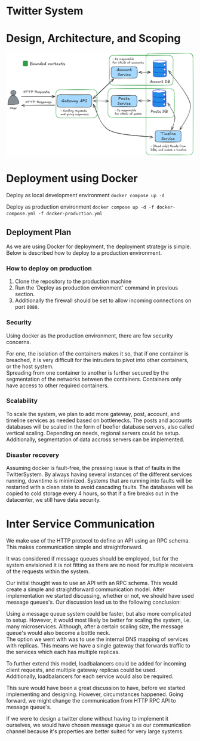 # Twitter System

# Design, Architecture, and Scoping
<p align="center">
  <img src="imgs/diagram.png" alt="Architecture Diagram"/>
</p>  

# Deployment using Docker
Deploy as local development environment
`docker compose up -d`

Deploy as production environment
`docker compose up -d -f docker-compose.yml -f docker-production.yml`

## Deployment Plan
As we are using Docker for deployment, the deployment strategy is simple.  
Below is described how to deploy to a production environment.

### How to deploy on production
1. Clone the repository to the production machine
2. Run the 'Deploy as production environment' command in previous section.
3. Additionally the firewall should be set to allow incoming connections on port `8080`.

### Security
Using docker as the production environment, there are few security concerns.

For one, the isolation of the containers makes it so, that if one container is breached, 
it is very difficult for the intruders to pivot into other containers, or the host system.  
Spreading from one container to another is further secured by the segmentation of the networks between the containers.
Containers only have access to other required containers.

### Scalability
To scale the system, we plan to add more gateway, post, account, and timeline services as needed based on bottlenecks.
The posts and accounts databases will be scaled in the form of beefier database servers, also called vertical scaling.
Depending on needs, regional servers could be setup. 
Additionally, segmentation of data accross servers can be implemented.

### Disaster recovery
Assuming docker is fault-free, the pressing issue is that of faults in the TwitterSystem. 
By always having several instances of the different services running, downtime is minimized.
Systems that are running into faults will be restarted with a clean state to avoid cascading faults.
The databases will be copied to cold storage every 4 hours, so that if a fire breaks out in the datacenter, we still have data security.

# Inter Service Communication
We make use of the HTTP protocol to define an API using an RPC schema. This makes communication simple and straightforward.

It was considered if message queues should be employed, but for the system envisioned it is not fitting as there are no need 
for multiple receivers of the requests within the system. 

Our initial thought was to use an API with an RPC schema. This would create a simple and straightforward communication model. 
After implementation we started discussing, whether or not, we should have used message queues's. 
Our discussion lead us to the following conclusion:  

Using a message queue system could be faster, but also more complicated to setup. However, it would most likely be better for scaling the system, i.e. many microservices. Although, after a certain scaling size, the message queue's would also become a bottle neck.  
The option we went with was to use the internal DNS mapping of services with replicas. This means we have a single gateway that forwards 
traffic to the services which each has multiple replicas.  

To further extend this model, loadbalancers could be added for incoming client requests, and multiple gateway replicas could be used.  
Additionally, loadbalancers for each service would also be required.  

This sure would have been a great discussion to have, before we started implementing and designing. However, circumstances happened.
Going forward, we might change the communication from HTTP RPC API to message queue's.  

If we were to design a twitter clone without having to implement it ourselves, we would have chosen message queue's as our communication channel because it's properties are better suited for very large systems.

